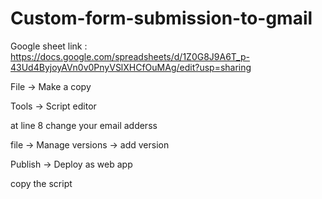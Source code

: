 # Custom-form-submission-to-gmail



Google sheet link : https://docs.google.com/spreadsheets/d/1Z0G8J9A6T_p-43Ud4ByjoyAVn0v0PnyVSlXHCfOuMAg/edit?usp=sharing 

File -> Make a copy


Tools -> Script editor


at line 8 change your email adderss


file -> Manage versions -> add version


Publish -> Deploy as web app

copy the script


